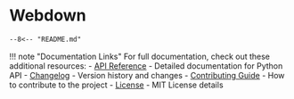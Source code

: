 # Webdown

``` markdown title="README.md"
--8<-- "README.md"
```

!!! note "Documentation Links"
    For full documentation, check out these additional resources:
    - [API Reference](api/index.md) - Detailed documentation for Python API
    - [Changelog](changelog.md) - Version history and changes
    - [Contributing Guide](contributing.md) - How to contribute to the project
    - [License](https://github.com/kelp/webdown/blob/main/LICENSE) - MIT License details
